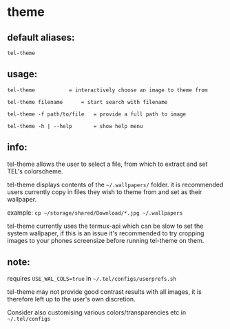# theme

## default aliases:
```
tel-theme
```
## usage:
```
tel-theme			= interactively choose an image to theme from

tel-theme filename		= start search with filename

tel-theme -f path/to/file 	= provide a full path to image

tel-theme -h | --help 		= show help menu
```

## info:

tel-theme allows the user to select a file, from which to extract and set TEL's colorscheme.

tel-theme displays contents of the `~/.wallpapers/` folder.
it is recommended users currently copy in files they wish to theme from and set as their wallpaper.

example: `cp ~/storage/shared/Download/*.jpg ~/.wallpapers`

tel-theme currently uses the termux-api which can be slow to set the system wallpaper, if this is an issue it's recommended to try cropping images to your phones screensize before running tel-theme on them.

## note:

requires `USE_WAL_COLS=true` in `~/.tel/configs/userprefs.sh`

tel-theme may not provide good contrast results with all images, it is therefore left up to the user's own discretion.

Consider also customising various colors/transparencies etc in `~/.tel/configs`

